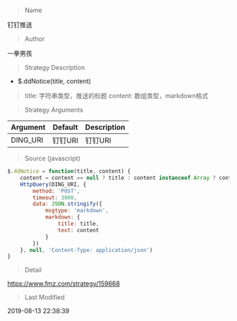 
> Name

钉钉推送

> Author

一拳男孩

> Strategy Description

- $.ddNotice(title, content)
> title: 字符串类型，推送的标题
> content: 数组类型，markdown格式

> Strategy Arguments



|Argument|Default|Description|
|----|----|----|
|DING_URI|钉钉URI|钉钉URI|


> Source (javascript)

``` javascript
$.ddNotice = function(title, content) {
    content = content == null ? title : content instanceof Array ? content.join('\n') : content
    HttpQuery(DING_URI, {
        method: 'POST',
        timeout: 3000,
        data: JSON.stringify({
            msgtype: 'markdown',
            markdown: {
                title: title,
                text: content
            }
        })
    }, null, 'Content-Type: application/json')
}
```

> Detail

https://www.fmz.com/strategy/159668

> Last Modified

2019-08-13 22:38:39
